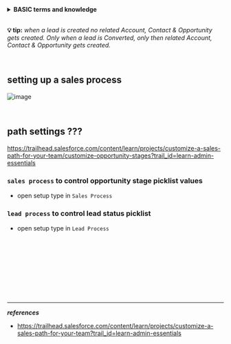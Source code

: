 
<details>
<summary> <b> BASIC terms and knowledge </b> </summary>  
<p>

---  
  
opportunity: a pending sale or deal.

A lead is an unqualified contact, while a prospect is a qualified contact who has been moved into the sales process.
customer is a contact whom with you have to close a deal.


lead ------>  prospects ----------> customer  
  
  
---  
  
</p>  
</details>



<br/>





**💡 tip:** _when a lead is created no related Account, Contact & Opportunity gets created. Only when a lead is Converted, only then related Account, Contact & Opportunity gets created._


<br/>


## setting up a sales process
![image](https://user-images.githubusercontent.com/63545175/191659062-baf6f5df-0d51-4e7b-b900-6005cb2be1fb.png)


<br/>


## path settings ???
https://trailhead.salesforce.com/content/learn/projects/customize-a-sales-path-for-your-team/customize-opportunity-stages?trail_id=learn-admin-essentials



### ``sales process`` to control opportunity stage picklist values
- open setup type in ``Sales Process``


### ``lead process`` to control lead status picklist
- open setup type in ``Lead Process``



















<br/>

<br/>

<br/>

<br/>

<br/>

<br/>

<br/>

<br/>


--- 

***references***

- https://trailhead.salesforce.com/content/learn/projects/customize-a-sales-path-for-your-team?trail_id=learn-admin-essentials





